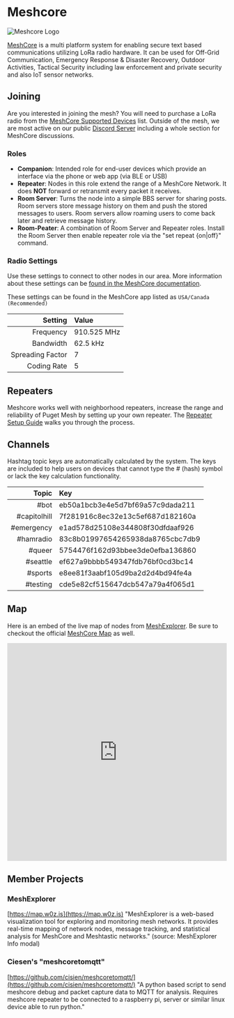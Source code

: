 # Meshcore

![Meshcore Logo](/media/meshcore/meshcore_logo.png)

[MeshCore](https://meshcore.co.uk/) is a multi platform system for enabling secure text based communications utilizing LoRa radio hardware. It can be used for Off-Grid Communication, Emergency Response & Disaster Recovery, Outdoor Activities, Tactical Security including law enforcement and private security and also IoT sensor networks.

## Joining

Are you interested in joining the mesh? You will need to purchase a LoRa radio from the [MeshCore Supported Devices](https://meshcore.co.uk/get.html) list. Outside of the mesh, we are most active on our public [Discord Server](https://discord.gg/ANvUg3AyZt) including a whole section for MeshCore discussions.

### Roles

- **Companion**: Intended role for end-user devices which provide an interface via the phone or web app (via BLE or USB)
- **Repeater**: Nodes in this role extend the range of a MeshCore Network. It does **NOT** forward or retransmit every packet it receives.
- **Room Server**: Turns the node into a simple BBS server for sharing posts. Room servers store message history on them and push the stored messages to users. Room servers allow roaming users to come back later and retrieve message history.
- **Room-Peater**: A combination of Room Server and Repeater roles. Install the Room Server then enable repeater role via the "set repeat {on|off}" command.

### Radio Settings

Use these settings to connect to other nodes in our area. More information about these settings can be [found in the MeshCore documentation](https://github.com/ripplebiz/MeshCore/blob/main/docs/faq.md#51-q-what-are-bw-sf-and-cr).

These settings can be found in the MeshCore app listed as `USA/Canada (Recommended)`

Setting | Value
---: | :---
Frequency | 910.525 MHz
Bandwidth | 62.5 kHz
Spreading Factor | 7
Coding Rate | 5

## Repeaters

Meshcore works well with neighborhood repeaters, increase the range and reliability of Puget Mesh by setting up your own repeater. The [Repeater Setup Guide](repeater_setup.md) walks you through the process.

## Channels
Hashtag topic keys are automatically calculated by the system. The keys are included to help users on devices that cannot type the # (hash) symbol or lack the key calculation functionality.

Topic | Key
---: | :---
#bot | eb50a1bcb3e4e5d7bf69a57c9dada211
#capitolhill | 7f281916c8ec32e13c5ef687d182160a
#emergency | e1ad578d25108e344808f30dfdaaf926
#hamradio | 83c8b01997654265938da8765cbc7db9
#queer | 5754476f162d93bbee3de0efba136860
#seattle | ef627a9bbbb549347fdb76bf0cd3bc14
#sports | e8ee81f3aabf105d9ba2d2d4bd94fe4a
#testing | cde5e82cf515647dcb547a79a4f065d1

## Map

Here is an embed of the live map of nodes from [MeshExplorer](https://map.w0z.is). Be sure to checkout the official [MeshCore Map](https://meshcore.co.uk/map.html) as well.

<iframe src="https://map.w0z.is/embed/map?lat=47.81315&lng=-122.77222" width="100%" height="500" frameborder="0" style="border:0;" allowfullscreen="" aria-hidden="false" tabindex="0"></iframe>

## Member Projects

### MeshExplorer

[https://map.w0z.is](https://map.w0z.is) "MeshExplorer is a web-based visualization tool for exploring and monitoring mesh networks. It provides real-time mapping of network nodes, message tracking, and statistical analysis for MeshCore and Meshtastic networks." (source: MeshExplorer Info modal)

### Ciesen's "meshcoretomqtt"

[https://github.com/cisien/meshcoretomqtt/](https://github.com/cisien/meshcoretomqtt/) "A python based script to send meshcore debug and packet capture data to MQTT for analysis. Requires meshcore repeater to be connected to a raspberry pi, server or similar linux device able to run python."
